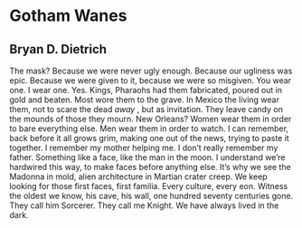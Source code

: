 # Gotham Wanes
## Bryan D. Dietrich
The mask? Because we were never ugly
enough. Because our ugliness was epic.
Because we were given to it, because
we were so misgiven. You wear one. I
wear one. Yes. Kings, Pharaohs had them
fabricated, poured out in gold and beaten.
Most wore them to the grave. In Mexico
the living wear them, not to scare the dead
 _away_ , but as invitation. They leave candy
on the mounds of those they mourn. New
Orleans? Women wear them in order
to bare everything else. Men wear them
in order to watch. I can remember, back
before it all grows grim, making one
out of the news, trying to paste it together.
I remember my mother helping me. I don’t
really remember my father. Something
like a face, like the man in the moon.
I understand we’re hardwired this way,
to make faces before anything else.
It’s why we see the Madonna in mold,
alien architecture in Martian crater creep.
We keep looking for those first faces, first
familia. Every culture, every eon. Witness
the oldest we know, his cave, his wall, one
hundred seventy centuries gone. They call
him Sorcerer. They call me Knight.
We have always lived in the dark.